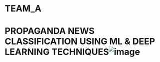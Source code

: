 # TEAM_A
# PROPAGANDA NEWS CLASSIFICATION USING ML & DEEP LEARNING TECHNIQUES![image](https://user-images.githubusercontent.com/78522314/200001700-3382e69d-ad00-41be-ac10-df2a5df8b215.png)
